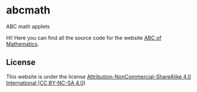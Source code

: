 # abcmath
ABC math applets

Hi! Here you can find all the source code for the website [ABC of Mathematics](https://www.abcmath.xyz). 

## License

This website is under the license [Attribution-NonCommercial-ShareAlike 4.0 International (CC BY-NC-SA 4.0)](https://creativecommons.org/licenses/by-nc-sa/4.0/)
